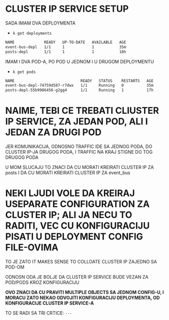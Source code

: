 # CLUSTER IP SERVICE SETUP

SADA IMAM DVA DEPLOYMENTA

- `k get deployments`

```zsh
NAME             READY   UP-TO-DATE   AVAILABLE   AGE
event-bus-depl   1/1     1            1           35m
posts-depl       1/1     1            1           18h
```

IMAM I DVA POD-A, PO POD U JEDNOM I U DRUGOM DEPLOYMENTU

- `k get pods`

```zsh
NAME                             READY   STATUS    RESTARTS   AGE
event-bus-depl-74759d587-r7dwx   1/1     Running   0          35m
posts-depl-55b9986456-g2gg4      1/1     Running   1          17h
```

# NAIME, TEBI CE TREBATI CLIUSTER IP SERVICE, ZA JEDAN POD, ALI I JEDAN ZA DRUGI POD

JER KOMUNIKACIJA, ODNOSNO TRAFFIC IDE SA JEDNOG PODA, DO CLUSTER IP-JA DRUGOG PODA, I TRAFFIC NA KRAJ STIGNE DO TOG DRUGOG PODA

U MOM SLUCAJU TO ZNACI DA CU MORATI KREIRATI CLUSTER IP ZA posts I DA CU MORATI KREIRATI CLUSTER IP ZA event_bus

# NEKI LJUDI VOLE DA KREIRAJ USEPARATE CONFIGURATION ZA CLUSTER IP; ALI JA NECU TO RADITI, VEC CU KONFIGURACIJU PISATI U DEPLOYMENT CONFIG FILE-OVIMA 

TO JE ZATO IT MAKES SENSE TO COLLOATE CLUSTER IP ZAJEDNO SA POD-OM

ODNOSN ODA JE BOLJE DA CLUSTER IP SERVICE BUDE VEZAN ZA POD/PODS KROZ KONFIGURACIJU

**OVO ZNACI DA CU PRAVITI MULTIPLE OBJECTS SA JEDNOM CONFIG-U, I MORACU ZATO NEKAO ODVOJITI KONFIGURACIJU DEPLOYMENTA, OD KONFIGURACIJE CLUSTER IP SERVICE-A**

TO SE RADI SA TRI CRTICE: `---`


